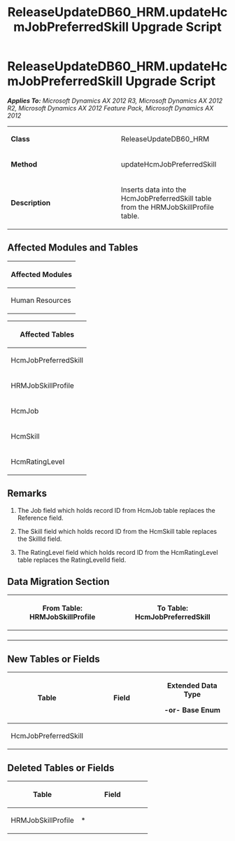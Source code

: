 ﻿---
title: ReleaseUpdateDB60_HRM.updateHcmJobPreferredSkill Upgrade Script
TOCTitle: ReleaseUpdateDB60_HRM.updateHcmJobPreferredSkill Upgrade Script
ms:assetid: 9e7186e5-f3c3-feb4-de18-b3df441bcdfc
ms:mtpsurl: https://msdn.microsoft.com/en-us/library/JJ736645(v=AX.60)
ms:contentKeyID: 49710087
ms.date: 05/18/2015
mtps_version: v=AX.60
---

# ReleaseUpdateDB60\_HRM.updateHcmJobPreferredSkill Upgrade Script 


_**Applies To:** Microsoft Dynamics AX 2012 R3, Microsoft Dynamics AX 2012 R2, Microsoft Dynamics AX 2012 Feature Pack, Microsoft Dynamics AX 2012_

<table>
<colgroup>
<col style="width: 50%" />
<col style="width: 50%" />
</colgroup>
<tbody>
<tr class="odd">
<td><p><strong>Class</strong></p></td>
<td><p>ReleaseUpdateDB60_HRM</p></td>
</tr>
<tr class="even">
<td><p><strong>Method</strong></p></td>
<td><p>updateHcmJobPreferredSkill</p></td>
</tr>
<tr class="odd">
<td><p><strong>Description</strong></p></td>
<td><p>Inserts data into the HcmJobPreferredSkill table from the HRMJobSkillProfile table.</p></td>
</tr>
</tbody>
</table>


## Affected Modules and Tables

<table>
<colgroup>
<col style="width: 100%" />
</colgroup>
<thead>
<tr class="header">
<th><p>Affected Modules</p></th>
</tr>
</thead>
<tbody>
<tr class="odd">
<td><p>Human Resources</p></td>
</tr>
</tbody>
</table>


<table>
<colgroup>
<col style="width: 100%" />
</colgroup>
<thead>
<tr class="header">
<th><p>Affected Tables</p></th>
</tr>
</thead>
<tbody>
<tr class="odd">
<td><p>HcmJobPreferredSkill</p></td>
</tr>
<tr class="even">
<td><p>HRMJobSkillProfile</p></td>
</tr>
<tr class="odd">
<td><p>HcmJob</p></td>
</tr>
<tr class="even">
<td><p>HcmSkill</p></td>
</tr>
<tr class="odd">
<td><p>HcmRatingLevel</p></td>
</tr>
</tbody>
</table>


## Remarks

1.  The Job field which holds record ID from HcmJob table replaces the Reference field.

2.  The Skill field which holds record ID from the HcmSkill table replaces the SkillId field.

3.  The RatingLevel field which holds record ID from the HcmRatingLevel table replaces the RatingLevelId field.

## Data Migration Section

<table>
<colgroup>
<col style="width: 50%" />
<col style="width: 50%" />
</colgroup>
<thead>
<tr class="header">
<th><p>From Table: HRMJobSkillProfile</p></th>
<th><p>To Table: HcmJobPreferredSkill</p></th>
</tr>
</thead>
<tbody>
<tr class="odd">
<td><p></p></td>
<td><p></p></td>
</tr>
</tbody>
</table>


## New Tables or Fields

<table>
<colgroup>
<col style="width: 33%" />
<col style="width: 33%" />
<col style="width: 33%" />
</colgroup>
<thead>
<tr class="header">
<th><p>Table</p></th>
<th><p>Field</p></th>
<th><p>Extended Data Type</p>
<p>-or- Base Enum</p></th>
</tr>
</thead>
<tbody>
<tr class="odd">
<td><p>HcmJobPreferredSkill</p></td>
<td><p></p></td>
<td><p></p></td>
</tr>
</tbody>
</table>


## Deleted Tables or Fields

<table>
<colgroup>
<col style="width: 50%" />
<col style="width: 50%" />
</colgroup>
<thead>
<tr class="header">
<th><p>Table</p></th>
<th><p>Field</p></th>
</tr>
</thead>
<tbody>
<tr class="odd">
<td><p>HRMJobSkillProfile</p></td>
<td><p>*</p></td>
</tr>
</tbody>
</table>

  


